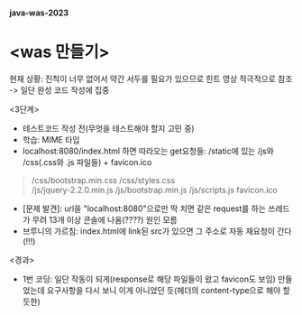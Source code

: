 #### java-was-2023 

# <was 만들기>
현재 상황: 진척이 너무 없어서 약간 서두를 필요가 있으므로 힌트 영상 적극적으로 참조 -> 일단 완성 코드 작성에 집중

<3단계> 
- 테스트코드 작성 전(무엇을 테스트해야 할지 고민 중)
- 학습: MIME 타입
- localhost:8080/index.html 하면 따라오는 get요청들: /static에 있는 /js와 /css(.css와 .js 파일들) + favicon.ico 
> /css/bootstrap.min.css 
> /css/styles.css  
> /js/jquery-2.2.0.min.js
> /js/bootstrap.min.js
> /js/scripts.js
> favicon.ico
- [문제 발견]: url을 "localhost:8080"으로만 딱 치면 같은 request를 하는 쓰레드가 무려 13개 이상 콘솔에 나옴(????) 원인 모름
- 브루니의 가르침: index.html에 link된 src가 있으면 그 주소로 자동 재요청이 간다(!!!) 

<경과>
- 1번 코딩: 일단 작동이 되게(response로 해당 파일들이 왔고 favicon도 보임) 만들었는데 요구사항을 다시 보니 이게 아니었던 듯(헤더의 content-type으로 해야 할 듯한)



